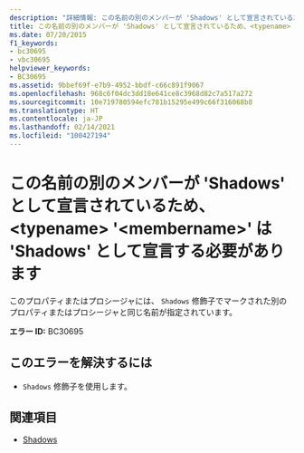 ```yaml
---
description: "詳細情報: この名前の別のメンバーが 'Shadows' として宣言されているため、<typename> '<membername>' は 'Shadows' として宣言する必要があります"
title: この名前の別のメンバーが 'Shadows' として宣言されているため、<typename> '<membername>' は 'Shadows' として宣言する必要があります
ms.date: 07/20/2015
f1_keywords:
- bc30695
- vbc30695
helpviewer_keywords:
- BC30695
ms.assetid: 9bbef69f-e7b9-4952-bbdf-c66c891f9067
ms.openlocfilehash: 968c6f04dc3dd18e641ce8c3968d82c7a517a272
ms.sourcegitcommit: 10e719780594efc781b15295e499c66f316068b8
ms.translationtype: HT
ms.contentlocale: ja-JP
ms.lasthandoff: 02/14/2021
ms.locfileid: "100427194"
---
```

# <a name="typename-membername-must-be-declared-shadows-because-another-member-with-this-name-is-declared-shadows"></a>この名前の別のメンバーが 'Shadows' として宣言されているため、\<typename> '\<membername>' は 'Shadows' として宣言する必要があります

このプロパティまたはプロシージャには、 `Shadows` 修飾子でマークされた別のプロパティまたはプロシージャと同じ名前が指定されています。  
  
 **エラー ID:** BC30695  
  
## <a name="to-correct-this-error"></a>このエラーを解決するには  
  
- `Shadows` 修飾子を使用します。  
  
## <a name="see-also"></a>関連項目

- [Shadows](../language-reference/modifiers/shadows.md)
